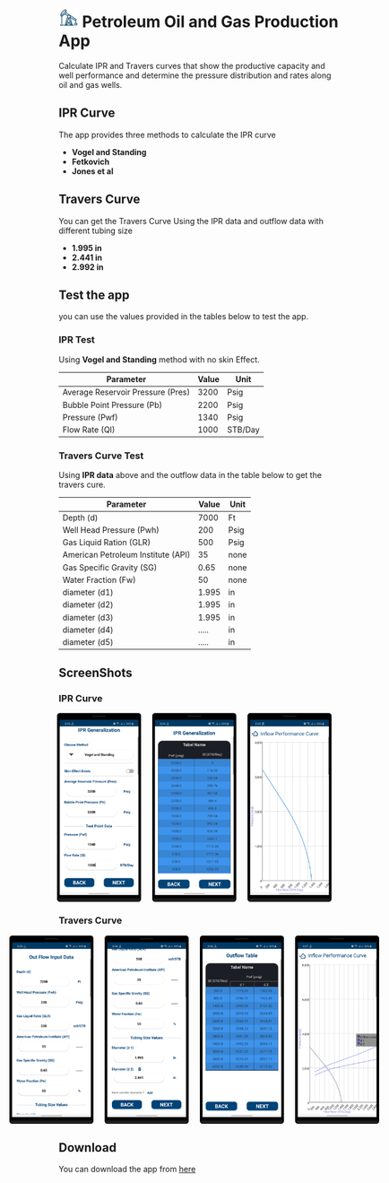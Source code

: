 # <img src="screenshots/app_icon.png" alt="app icon" width="35"/> Petroleum Oil and Gas Production App
Calculate IPR and Travers curves that show the productive capacity and well performance and determine the pressure distribution and rates along oil and gas wells.



## IPR Curve
The app provides three methods to calculate the IPR curve
- **Vogel and Standing**
- **Fetkovich**
- **Jones et al**



## Travers Curve
You can get the Travers Curve Using the IPR data and outflow data
with different tubing size
- **1.995 in**
- **2.441 in**
- **2.992 in**



## Test the app
you can use the values provided in the tables below to test the app.

### IPR Test

Using **Vogel and Standing** method with no skin Effect.

| Parameter                         | Value| Unit   |
|-----------------------------------|------|--------|
| Average Reservoir Pressure (Pres) | 3200 | Psig   |
| Bubble Point Pressure (Pb)        | 2200 | Psig   |
| Pressure (Pwf)                    | 1340 | Psig   |
| Flow Rate (QI)                    | 1000 | STB/Day|

### Travers Curve Test

Using **IPR data** above and the outflow data in the table below to get the travers cure.

| Parameter                          | Value | Unit |
|------------------------------------|-------|------|
| Depth (d)                          | 7000  | Ft   |
| Well Head Pressure (Pwh)           | 200   | Psig |
| Gas Liquid Ration (GLR)            | 500   | Psig |
| American Petroleum Institute (API) | 35    | none |
| Gas Specific Gravity (SG)          | 0.65  | none |
| Water Fraction (Fw)                | 50    | none |
| diameter (d1)                      | 1.995 | in   |
| diameter (d2)                      | 1.995 | in   |
| diameter (d3)                      | 1.995 | in   |
| diameter (d4)                      | ..... | in   |
| diameter (d5)                      | ..... | in   |




## ScreenShots

### IPR Curve
<div style="display: flex; justify-content: center;">
  <img src="screenshots/ipr_input_data.png" alt="IPR Input Data" width="150" style="margin-right: 20px;" />
  <img src="screenshots/ipr_table.png" alt="IPR Table" width="150" style="margin-right: 20px;" />
  <img src="screenshots/ipr_curve.png" alt="IPR Curve" width="150" style="margin-right: 20px;" />
</div>

### Travers Curve
<div style="display: flex; justify-content: center;">
  <img src="screenshots/out_flow_input_data1.png" alt="Out Flow Input Data" width="150" style="margin-right: 20px;" />
  <img src="screenshots/out_flow_input_data2.png" alt="Out Flow Input Data2" width="150" style="margin-right: 20px;" />
  <img src="screenshots/out_flow_table.png" alt="Out Flow Table" width="150" style="margin-right: 20px;" />
  <img src="screenshots/travers_curve.png" alt="Travers Curve" width="150" style="margin-right: 20px;" />
</div>





## Download
You can download the app from [here](apk/Petroleum_Production.apk)


